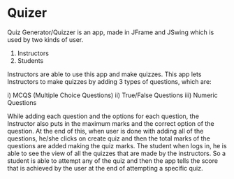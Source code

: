 # Quizer
Quiz Generator/Quizzer is an app, made in JFrame and JSwing which is used by two kinds of user. 
1) Instructors 
2) Students

Instructors are able to use this app and make quizzes. 
This app lets Instructors to make quizzes by adding 3 types of questions, 
which are: 

i) MCQS (Multiple Choice Questions) 
ii) True/False Questions 
iii) Numeric Questions 

While adding each question and the options for each question, the Instructor also puts in the maximum marks and the correct option of the question. 
At the end of this, when user is done with adding all of the questions, he/she clicks on create quiz and then the total marks of the questions are added making the quiz marks. 
The student when logs in, he is able to see the view of all the quizzes that are made by the instructors. 
So a student is able to attempt any of the quiz and then the app tells the score that is achieved by the user at the end of attempting a specific quiz.
